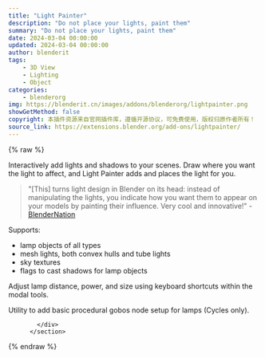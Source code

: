 ```yaml
---
title: "Light Painter"
description: "Do not place your lights, paint them"
summary: "Do not place your lights, paint them"
date: 2024-03-04 00:00:00
updated: 2024-03-04 00:00:00
author: blenderit
tags: 
    - 3D View
    - Lighting
    - Object
categories:
    - blenderorg
img: https://blenderit.cn/images/addons/blenderorg/lightpainter.png
showGetMethod: false
copyright: 本插件资源来自官网插件库，遵循开源协议，可免费使用，版权归原作者所有！
source_link: https://extensions.blender.org/add-ons/lightpainter/
---
```


{% raw %}
<section id="about" class="mt-3">
            <div class="box style-rich-text">
              <p>Interactively add lights and shadows to your scenes. Draw where you want the light to affect, and Light Painter adds and places the light for you.</p>
<blockquote>
<p>"[This] turns light design in Blender on its head: instead of manipulating the lights, you indicate how you want them to appear on your models by painting their influence. Very cool and innovative!" - <a rel="nofollow noopener noreferrer external" target="_blank" href="https://www.blendernation.com/2023/04/03/light-painter-add-on/">BlenderNation</a></p>
</blockquote>
<p>Supports:</p>
<ul>
<li>lamp objects of all types</li>
<li>mesh lights, both convex hulls and tube lights</li>
<li>sky textures</li>
<li>flags to cast shadows for lamp objects</li>
</ul>
<p>Adjust lamp distance, power, and size using keyboard shortcuts within the modal tools.</p>
<p>Utility to add basic procedural gobos node setup for lamps (Cycles only).</p>

            </div>
          </section>
<div style="display: none">blenderorg</div>
{% endraw %}
